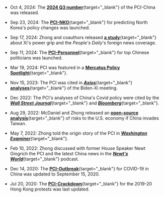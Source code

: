 - Oct 4, 2024: The [**2024 Q3 number**](data/PCI-China_v0.21.0_2024-10-04.csv){target="_blank"} of the PCI-China was released.

- Sep 23, 2024: The [**PCI-NKO**](overview-PCI-NKO.html){target="_blank"} for predicting North Korea's policy changes was launched.

- Sep 17, 2024: Zhong and coauthors released [**a study**](https://www.mercatus.org/research/working-papers/chinas-domestic-politics-and-editorial-control-over-foreign-news-coverage){target="_blank"} about Xi's power grip and the *People's Daily*'s foreign news coverage.

- Sep 11, 2024: The [**PCI-Personnel**](overview-PCI-Personnel.html){target="_blank"} for top Chinese politicians was launched.

<!-- - Aug 23, 2024: The [**2024 Q2 number**](data/PCI-China_v0.20.0_2024-08-23.csv){target="_blank"} of the PCI-China was released. -->

- Mar 19, 2024: PCI was featured in a [**Mercatus Policy Spotlight**](https://www.mercatus.org/research/policy-briefs/policy-change-index-help-us-understand-china){target="_blank"}.

<!-- - Jan 7, 2024: The [**2023 Q4 number**](data/PCI-China_v0.19.0_2024-01-07.csv){target="_blank"} of the PCI-China was released. -->

- Nov 15, 2023: The PCI was cited in [***Axios***](https://www.axios.com/2023/11/15/biden-xi-meeting-china-economy-slowing){target="_blank"} [**analyses**](https://www.axios.com/2023/11/15/biden-xi-chinese-propaganda-us){target="_blank"} of the Biden-Xi meeting.

<!-- - Oct 20, 2023: The [**2023 Q3 number**](data/PCI-China_v0.18.0_2023-10-20.csv){target="_blank"} of the PCI-China was released. -->

<!-- - Sep 20, 2023: The [**2023 Q2 number**](data/PCI-China_v0.17.0_2023-09-20.csv){target="_blank"} of the PCI-China was released. -->

<!-- - Nov 11, 2022: The [**2022 Q3 number**](data/PCI-China_v0.16.0_2022-11-11.csv){target="_blank"} of the PCI-China was released. -->

- Dec 2022: The PCI's analyses of China's Covid policy were cited by the [***Wall Street Journal***](https://www.wsj.com/articles/china-officials-soften-tone-on-covid-curbs-amid-protests-11669759134){target="_blank"} and [***Bloomberg***](https://www.bloomberg.com/news/articles/2022-12-15/xi-stays-silent-as-covid-zero-strategy-he-championed-crumbles){target="_blank"}.

- Aug 29, 2022: McDaniel and Zhong released an [**open-source analysis**](https://www.mercatus.org/publications/submarine-cables-and-container-shipments-two-immediate-risks-if-china-invades-taiwan){target="_blank"} of risks to the U.S. economy if China invades Taiwan.

<!-- - July 22, 2022: Zhong discussed the PCI and the hopes and fears for the future on [***The Great Antidote***](https://www.thegreatantidote.com/1134116/11002700){target="_blank"} podcast. -->

<!-- - Jul 22, 2022: The [**2022 Q2 number**](data/PCI-China_v0.15.0_2022-7-22.csv){target="_blank"} of the PCI-China was released. -->

<!-- - Jun 10, 2022: The [**2022 Q1 number**](data/PCI-China_v0.14.0_2022-6-10.csv){target="_blank"} of the PCI-China was released. -->

- May 7, 2022: Zhong told the origin story of the PCI in [***Washington Examiner***](https://www.washingtonexaminer.com/restoring-america/faith-freedom-self-reliance/fleeting-freedom-and-propaganda-lessons-in-hong-kong){target="_blank"}.

<!-- - Feb 27, 2022: The PCI-China was featured in the ***Morning Consult Global*** newsletter. -->

<!-- - Feb 27, 2022: The [**2021 Q4 number**](data/PCI-China_v0.13.0_2022-2-27.csv){target="_blank"} of the PCI-China was released. -->

- Feb 10, 2022: Zhong discussed with former House Speaker Newt Gingrich the PCI and the latest China news in the [***Newt's World***](https://www.gingrich360.com/2022/02/10/newts-world-episode-371-china-in-propaganda-we-trust/){target="_blank"} podcast.

<!-- - Jan 7, 2022: Zhong [**discussed**](https://thedispatch.com/p/xi-jinping-strengthens-his-grip-over?utm_source=url){target="_blank"} the PCI and why China's tighter media control means more opportunities for open-source intelligence. -->

<!-- - Sep 13, 2021: McDaniel and Zhong used the PCI-China to [**assess**](https://www.mercatus.org/publications/trade/noneconomic-aspects-us-taiwan-free-trade-agreement-insights-new-tool){target="_blank"} noneconomic considerations for a U.S.-Taiwan free trade agreement. -->

<!-- - Aug 27, 2021: Zhong [**discussed**](https://video.foxbusiness.com/v/6270215896001#sp=show-clips){target="_blank"} the PCI and China-Taliban relations on Fox Business's *Mornings with Maria*. -->

<!-- - Aug 17, 2021: The [**2021 Q2 number**](data/PCI-China_v0.12.0_2021-8-17.csv){target="_blank"} of the PCI-China was released. -->

<!-- - Jul 15, 2021: Zhong [**discussed**](https://www.c-span.org/video/?512072-6/washington-journal-weifeng-zhong-discusses-us-china-relations){target="_blank"} the PCI and how Chinese propaganda works in the *Shootin' Straight with Ken Buck* podcast. -->

<!-- - May 28, 2021: Zhong [**discussed**](https://www.c-span.org/video/?512072-6/washington-journal-weifeng-zhong-discusses-us-china-relations){target="_blank"} the Innovation and Competition Act of 2021 and the PCI in C-SPAN's *Washington Journal*. -->

<!-- - May 12, 2021: Zhong [**discussed**](https://www.discoursemagazine.com/ideas/2021/05/12/the-china-challenge-enjoying-key-advantages-the-mainland-may-soon-overtake-the-u-s/){target="_blank"} how freer trade and faster communication encourage China's bad policies and propel its rise. -->

<!-- - Apr 25, 2021: The [**2021 Q1 number**](data/PCI-China_v0.11.0_2021-4-25.csv){target="_blank"} of the PCI-China was released. -->

<!-- - Mar 23, 2021: Zhong [**discussed**](https://www.c-span.org/video/?510158-3/washington-journal-weifeng-zhong-discusses-us-china-relations){target="_blank"} U.S.-China relations and the PCI in C-SPAN's *Washington Journal*. -->

<!-- - Feb 8, 2021: The [**2020 Q4 number**](data/PCI-China_v0.10.0_2021-2-8.csv){target="_blank"} of the PCI-China was released. -->

<!-- - Feb 6, 2021: Zhong [**discussed**](https://nationalinterest.org/blog/buzz/biden-now-president-does-matter-america%E2%80%99s-china-policy-177799){target="_blank"} Biden's China policy in *The National Interest* using insights from the PCI-China. -->

<!-- - Dec 31, 2020: The PCI-Outbreak was [**featured**](https://www.nationalreview.com/2020/12/uncovering-the-chinese-governments-pandemic-deception/){target="_blank"} in a *National Review* article. -->

- Dec 14, 2020: The [**PCI-Outbreak**](overview-PCI-Outbreak.html){target="_blank"} for COVID-19 in China was updated to September 15, 2020.

<!-- - Dec 10, 2020: The [**research paper**](https://www.mercatus.org/publications/covid-19-crisis-response/words-speak-louder-numbers){target="_blank"} behind the PCI-Outbreak was released. -->

<!-- - Nov 1, 2020: The [**2020 Q3 number**](data/PCI-China_v0.9.0_2020-11-1.csv){target="_blank"} of the PCI-China was released. -->

<!-- - Aug 19, 2020: Zhong [**discussed**](https://www.csis.org/podcasts/building-future-freedom-prosperity-and-foreign-policy-dan-runde/using-machine-learning){target="_blank"} the PCI's capabilities in a CSIS podcast. -->

<!-- - Aug 14, 2020: We [**discussed**](https://www.dailyrepublic.com/all-dr-news/wires/commentary-what-artificial-intelligence-is-telling-us-about-us-china-relations-tribune-news-service-bc-uschina-commentarymct/){target="_blank"} PCI-China's 2020 Q2 number and China's possible military moves. -->

- Jul 20, 2020: The [**PCI-Crackdown**](overview-PCI-Crackdown.html){target="_blank"} for the 2019-20 Hong Kong protests was last updated.

<!-- - Jul 19, 2020: The [**2020 Q2 number**](data/PCI-China_v0.8.0_2020-07-19.csv){target="_blank"} of the PCI-China was released. -->

<!-- - Jul 9, 2020: The PCI-Outbreak was [**featured**](https://www.politico.com/newsletters/politico-china-watcher/2020/07/09/beijing-and-washington-burn-the-boats-hong-kong-ice-immigration-tech-decoupling-489738){target="_blank"} in Politico's China Watcher. -->

<!-- - Jul 9, 2020: The [**PCI-Outbreak**](overview-PCI-Outbreak.html){target="_blank"} for COVID-19 in China was launched. -->

<!-- - Jun 4, 2020: The [**2020 Q1 number**](data/PCI-China_v0.7.0_2020-06-04.csv){target="_blank"} of the PCI-China was released. -->

<!-- - May 27, 2020: We resumed the daily updates on [**PCI-Crackdown**](overview-PCI-Crackdown.html){target="_blank"} as Hong Kong protests reemerged. -->

<!-- - May 15, 2020: Zhong [**discussed**](https://podcast.alec.org/37){target="_blank"} the new PCI-Outbreak project in an ALEC podcast. -->

<!-- - Mar 23, 2020: Zhong [**discussed**](https://nationalinterest.org/feature/i-built-bot-predicts-policy-changes-china-after-coronavirus-pandemic-ends-136187){target="_blank"} how the PCI can shed light on China's future after COVID-19. -->

<!-- - Mar 5, 2020: We wrote about how the PCI capitalizes the "value" of propaganda in the [**Yale Journal of International Affairs**](http://yalejournal.org/article_post/the-value-of-propaganda-machine-predictions-of-rare-events-based-on-text-data/){target="_blank"}. -->

<!-- - Feb 10, 2020: The [**research paper**](https://www.mercatus.org/publications/technology-and-innovation/predicting-authoritarian-crackdowns){target="_blank"} behind the PCI-Crackdown was released. -->

<!-- - Jan 29, 2020: Zhong gave a [**Tech Demo**](pdf/Zhong_GEC_Tech_Demo_Slides.pdf){target="_blank"} on the PCI projects at the State Dept's Global Engagement Center. -->

<!-- - Jan 8, 2020: The [**2019 Q4 number**](data/PCI-China_v0.6.0_2020-01-08.csv){target="_blank"} of the PCI-China was released. -->

<!-- - Jan 7, 2020: The [**PCI-Crackdown**](overview-PCI-Crackdown.html){target="_blank"} for the 2019-20 Hong Kong protests was last updated. -->

<!-- - Dec 4, 2019: Zhong [**presented**](pdf/value_of_propaganda_ALEC.pdf){target="_blank"} the PCI projects at the American Legislative Exchange Council meeting. -->

<!-- - Nov 3, 2019: The [**2019 Q3 number**](data/PCI-China_v0.5.0_2019-11-03.csv){target="_blank"} of the PCI-China was released. -->

<!-- - Oct 17, 2019: Zhong [**presented**](pdf/policy_change_text_data_OReillyAI.pdf){target="_blank"} the PCI projects at O'Reilly's AI conference. -->

<!-- - Sep 26, 2019: Zhong [**presented**](pdf/Reading_China_slides_NBER.pdf){target="_blank"} the PCI projects at the NBER Economics of AI conference. -->

<!-- - Sep 24, 2019: The [**PCI-Crackdown**](overview-PCI-Crackdown.html){target="_blank"} for the 2019 Hong Kong protests was launched. -->

<!-- - Sep 18, 2019: Chan [**presented**](pdf/Reading_China_slides_FED.pdf){target="_blank"} the PCI-China at the Federal Reserve Board. -->

<!-- - Jul 16, 2019: We [**discussed**](https://www.mercatus.org/bridge/commentary/how-chinas-state-run-media-foretold-trade-war-stand){target="_blank"} the 2019 Q2 number and the "Soviet root" of the PCI-China. -->

<!-- - Jul 3, 2019: The [**2019 Q2 number**](data/PCI-China_v0.4.0_2019-07-03.csv){target="_blank"} of the PCI-China was released. -->

<!-- - May 23, 2019: We [**discussed**](https://nationalinterest.org/feature/why-china-not-backing-down-trade-war-59047){target="_blank"} the long-term ramifications of the US-China trade fight. -->

<!-- - May 1, 2019: Zhong [**presented**](pdf/Reading_China_slides_Strata.pdf){target="_blank"} the PCI project at the Strata Data Conference in London. -->

<!-- - Apr 12, 2019: A [**new version**](data/PCI-China_v0.3.0_2019-04-12.csv){target="_blank"} of PCI-China index, including the 2019 Q1 number, was released. -->

<!-- - Mar 11, 2019: We [**talked about**](https://www.chinabusinessreview.com/will-china-fold-on-structural-issues-an-algorithm-says-not-any-time-soon/){target="_blank"} the structural issues of China's economy picked up by the PCI and why China is unlikely to concede on them. -->

<!-- - Jan 15, 2019: We [**discussed**](https://www.aei.org/publication/chinas-next-policy-change-not-what-president-trump-hopes-for/){target="_blank"} what the latest PCI has to say about the US-China trade conflict. -->

<!-- - Dec 3, 2018: We [**demonstrated**](https://www.openrg.com/policy-change-index-a-simulated-example/){target="_blank"} the PCI design in a simulated example without using the *People's Daily* text. -->

<!-- - Nov 27, 2018: Zhong [**presented**](https://www.aei.org/events/policy-simulation-library-meetup-hosted-by-aeis-open-source-policy-center/){target="_blank"} the PCI for China at the inaugural Policy Simulation Library meetup at AEI. -->
 
<!-- - Nov 19, 2018: We talked about how to use machine learning to detect structural differences in complex data on [***MLconf***](https://mlconf.com/machine-learning-with-a-twist-detecting-structural-differences-in-complex-data/){target="_blank"}. -->

<!-- - Nov 1, 2018: We talked about how machine learning can utilize trivial labels to uncover nontrivial patterns on [***Dataconomy***](http://dataconomy.com/2018/11/machine-learning-with-a-twist-how-trivial-labels-can-be-used-to-predict-policy-changes/){target="_blank"}. -->